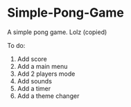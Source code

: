 # Simple-Pong-Game
A simple pong game.
Lolz
(copied)

To do:
1. Add score
2. Add a main menu
3. Add 2 players mode
4. Add sounds
5. Add a timer
6. Add a theme changer
